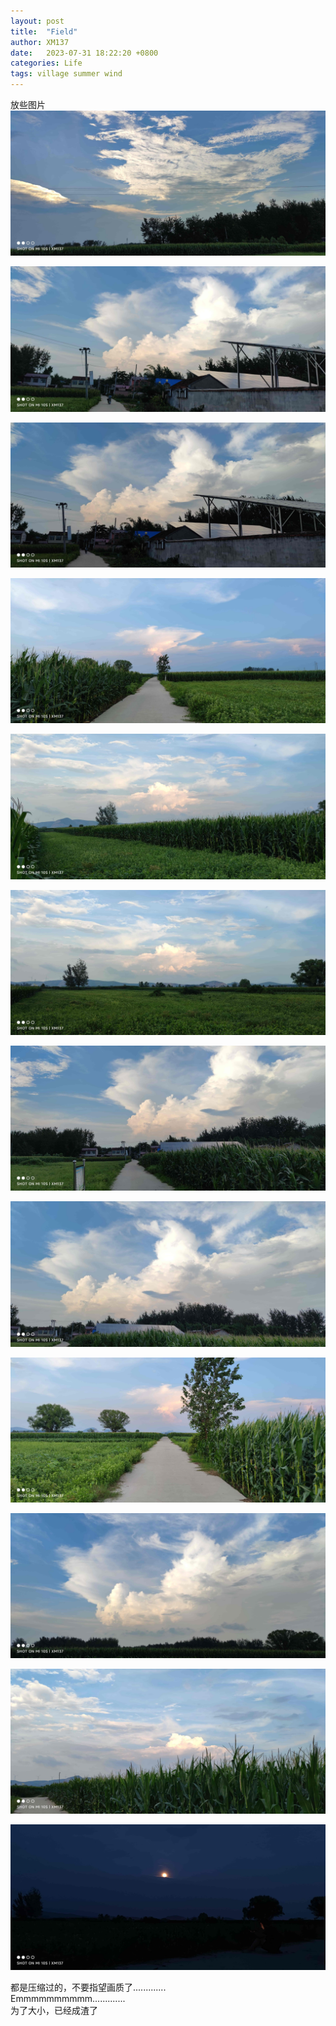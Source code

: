```yaml
---
layout: post
title:  "Field"
author: XM137
date:   2023-07-31 18:22:20 +0800
categories: Life
tags: village summer wind
---
```

放些图片 <br>
![IMG_20230731_182149.jpg](/assets/Daily-image/20230731/IMG_20230731_182149.jpg)

![IMG_20230731_182152.jpg](/assets/Daily-image/20230731/IMG_20230731_182152.jpg)

![IMG_20230731_182206.jpg](/assets/Daily-image/20230731/IMG_20230731_182206.jpg)

![IMG_20230731_182210.jpg](/assets/Daily-image/20230731/IMG_20230731_182210.jpg)

![IMG_20230731_182235.jpg](/assets/Daily-image/20230731/IMG_20230731_182235.jpg)

![IMG_20230731_182303.jpg](/assets/Daily-image/20230731/IMG_20230731_182303.jpg)

![IMG_20230731_182322.jpg](/assets/Daily-image/20230731/IMG_20230731_182322.jpg)

![IMG_20230731_182327.jpg](/assets/Daily-image/20230731/IMG_20230731_182327.jpg)

![IMG_20230731_182339.jpg](/assets/Daily-image/20230731/IMG_20230731_182339.jpg)

![IMG_20230731_182937.jpg](/assets/Daily-image/20230731/IMG_20230731_182937.jpg)

![IMG_20230731_182944.jpg](/assets/Daily-image/20230731/IMG_20230731_182944.jpg)

![IMG_20230731_194530.jpg](/assets/Daily-image/20230731/IMG_20230731_194530.jpg)

都是压缩过的，不要指望画质了............. <br>
Emmmmmmmmmm............. <br>
为了大小，已经成渣了 
